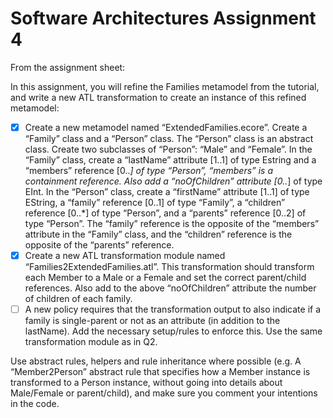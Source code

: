 # Software Architectures Assignment 4
From the assignment sheet:

In this assignment, you will refine the Families metamodel from the tutorial, and write a new ATL transformation to create an instance of this refined metamodel:

- [X] Create a new metamodel named “ExtendedFamilies.ecore”. Create a “Family” class and a “Person” class. The “Person” class is an abstract class. Create two subclasses of “Person”: “Male” and “Female”.
In the “Family” class, create a “lastName” attribute [1..1] of type Estring and a “members” reference [0..*] of type “Person”, “members” is a containment reference. Also add a “noOfChildren” attribute [0..*] of type EInt. In the “Person” class, create a “firstName” attribute [1..1] of type EString, a “family” reference [0..1] of type “Family”, a “children” reference [0..*] of type “Person”, and a “parents” reference [0..2] of type “Person”. The “family” reference is the opposite of the “members” attribute in the “Family” class, and the “children” reference is the opposite of the “parents” reference.
- [X] Create a new ATL transformation module named “Families2ExtendedFamilies.atl”. This transformation should transform each Member to a Male or a Female and set the correct parent/child references. Also add to the above “noOfChildren” attribute the number of children of each family.
- [ ] A new policy requires that the transformation output to also indicate if a family is single-parent or not as an attribute (in addition to the lastName). Add the necessary setup/rules to enforce this. Use the same transformation module as in Q2.

Use abstract rules, helpers and rule inheritance where possible (e.g. A “Member2Person” abstract rule that specifies how a Member instance is transformed to a Person instance, without going into details about Male/Female or parent/child), and make sure you comment your intentions in the code.
